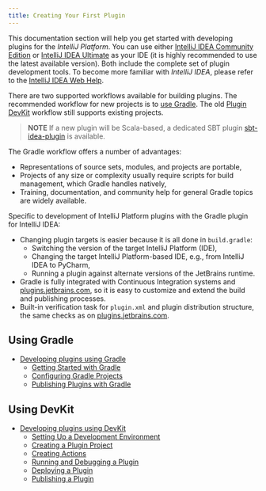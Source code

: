 ```yaml
---
title: Creating Your First Plugin
---
```

<!-- Copyright 2000-2020 JetBrains s.r.o. and other contributors. Use of this source code is governed by the Apache 2.0 license that can be found in the LICENSE file. -->

This documentation section will help you get started with developing plugins for the *IntelliJ Platform*. You can use either [IntelliJ IDEA Community Edition](https://www.jetbrains.com/idea/download/) or [IntelliJ IDEA Ultimate](https://www.jetbrains.com/idea/download/) as your IDE (it is highly recommended to use the latest available version).  Both include the complete set of plugin development tools. To become more familiar with *IntelliJ IDEA*, please refer to the [IntelliJ IDEA Web Help](https://www.jetbrains.com/idea/help/).

There are two supported workflows available for building plugins. 
The recommended workflow for new projects is to [use Gradle](#using-gradle). 
The old [Plugin DevKit](#using-devkit) workflow still supports existing projects.

> **NOTE** If a new plugin will be Scala-based, a dedicated SBT plugin [sbt-idea-plugin](https://github.com/JetBrains/sbt-idea-plugin) is available. 

The Gradle workflow offers a number of advantages:
  * Representations of source sets, modules, and projects are portable,
  * Projects of any size or complexity usually require scripts for build management, which Gradle handles natively,
  * Training, documentation, and community help for general Gradle topics are widely available.

Specific to development of IntelliJ Platform plugins with the Gradle plugin for IntelliJ IDEA:
  * Changing plugin targets is easier because it is all done in `build.gradle`:
      * Switching the version of the target IntelliJ Platform (IDE),
      * Changing the target IntelliJ Platform-based IDE, e.g., from IntelliJ IDEA to PyCharm,
      * Running a plugin against alternate versions of the JetBrains runtime.
  * Gradle is fully integrated with Continuous Integration systems and [plugins.jetbrains.com](https://plugins.jetbrains.com), so it is easy to customize and extend the build and publishing processes. 
  * Built-in verification task for `plugin.xml` and plugin distribution structure, the same checks as on [plugins.jetbrains.com](https://plugins.jetbrains.com).

## Using Gradle

* [Developing plugins using Gradle](/tutorials/build_system.md)
    * [Getting Started with Gradle](/tutorials/build_system/prerequisites.md)
    * [Configuring Gradle Projects](/tutorials/build_system/gradle_guide.md)
    * [Publishing Plugins with Gradle](/tutorials/build_system/deployment.md)

## Using DevKit
* [Developing plugins using DevKit](getting_started/using_dev_kit.md)
    * [Setting Up a Development Environment](getting_started/setting_up_environment.md)
    * [Creating a Plugin Project](getting_started/creating_plugin_project.md)
    * [Creating Actions](/tutorials/action_system/working_with_custom_actions.md)
    * [Running and Debugging a Plugin](getting_started/running_and_debugging_a_plugin.md)
    * [Deploying a Plugin](getting_started/deploying_plugin.md)
    * [Publishing a Plugin](getting_started/publishing_plugin.md)
